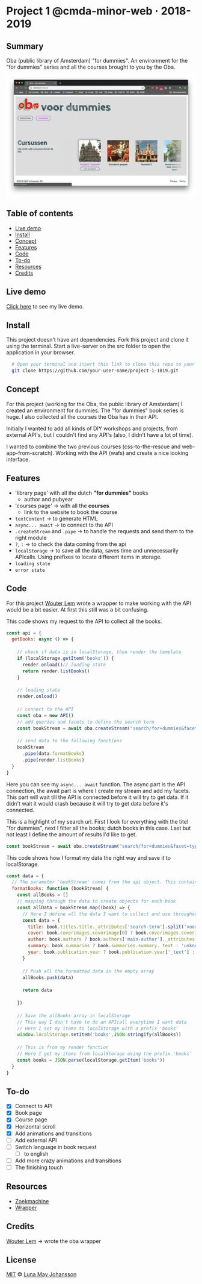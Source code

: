 # Project 1 @cmda-minor-web · 2018-2019

## Summary
Oba (public library of Amsterdam) "for dummies". An environment for the "for dummies" series and all the courses brought to you by the Oba.

![Oba for dummies, courses](/img/pic.png)

## Table of contents
- [Live demo](#Live-demo)   
- [Install](#Install)   
- [Concept](#Concept)   
- [Features](#Features)   
- [Code](#Code)   
- [To-do](#To-do)   
- [Resources](#Resources)   
- [Credits](#Credits)

## Live demo
[Click here](...) to see my live demo.

## Install
This project doesn't have ant dependencies. Fork this project and clone it using the terminal. Start a live-server on the src folder to open the application in your browser.

```bash
  # Open your terminal and insert this link to clone this repo to your device
  git clone https://github.com/your-user-name/project-1-1819.git
```

## Concept
For this project (working for the Oba, the public library of Amsterdam) I created an environment for dummies. The "for dummies" book series is huge. I also collected all the courses the Oba has in their API.

Initially I wanted to add all kinds of DIY workshops and projects, from external API's, but I couldn't find any API's (also, I didn't have a lot of time).

I wanted to combine the two previous courses (css-to-the-rescue and web-app-from-scratch). Working with the API (wafs) and create a nice looking interface.

## Features
- 'library page' with all the dutch **"for dummies"** books
  - author and pubyear
- 'courses page' -> with all the **courses**
  - link to the website to book the course
- `textContent` -> to generate HTML
- `async... await` -> to connect to  the API
- `.createStream` and `.pipe` -> to handle the requests and send them to the right module
- `?`, `:` -> to check the data coming from the api
- `localStorage` -> to save all the data, saves time and unnecessarily APIcalls. Using prefixes to locate different items in storage.
- `loading state`
- `error state`

## Code
For this project [Wouter Lem](@maanlamp) wrote a wrapper to make working with the API would be a bit easier. At first this still was a bit confusing.

This code shows my request to the API to collect all the books.

```js
const api = {
  getBooks: async () => {

    // check if data is in localStorage, then render the template
    if (localStorage.getItem('books')) {
      render.onload()// loading state
      return render.listBooks()
    }

    // loading state
    render.onload()

    // connect to the API
    const oba = new API()
    // add queries and facets to define the search term
    const bookStream = await oba.createStream("search/for+dummies&facet=type(book)&facet=language(dut)&librarian=true{500}")

    // send data to the following functions
    bookStream
      .pipe(data.formatBooks)
      .pipe(render.listBooks)
  }
}
```

Here you can see my `async... await` function. The async part is the API connection, the await part is where I create my stream and add my facets. This part will wait till the API is connected before it will try to get data. If it didn't wait it would crash because it will try to get data before it's connected.

This is a highlight of my search url. First I look for everything with the titel "for dummies", next I filter all the books; dutch books in this case. Last but not least I define the amount of results I'd like to get.

```js
const bookStream = await oba.createStream("search/for+dummies&facet=type(book)&facet=language(dut)&librarian=true{500}")
```

This code shows how I format my data the right way and save it to localStorage.
```js
const data = {
  // The parameter 'bookStream' comes from the api object. This contains all the data collected from the api
  formatBooks: function (bookStream) {
    const allBooks = []
    // mapping through the data to create objects for each book
    const allData = bookStream.map((book) => {
      // Here I define all the data I want to collect and use throughout the app
      const data = {
        title: book.titles.title._attributes['search-term'].split('voor')[0].trim(),
        cover: book.coverimages.coverimage[0] ? book.coverimages.coverimage[0]._text : 'https://v19.nbc.bibliotheek.nl/thumbnail?uri=http://data.bibliotheek.nl/ggc/ppn/417724462&token=c1322402',
        author: book.authors ? book.authors['main-author']._attributes['search-term'] : 'unknown',
        summary: book.summaries ? book.summaries.summary._text : 'unknown.',
        year: book.publication.year ? book.publication.year['_text'] : 'unknown'
      }

      // Push all the formatted data in the empty array
      allBooks.push(data)

      return data

    })

    // Save the allBooks array in localStorage
    // This way I don't have to do an APIcall everytime I want data
    // Here I set my items to localStorage with a prefix 'books'
    window.localStorage.setItem('books',JSON.stringify(allBooks))

    // This is from my render function
    // Here I get my items from localStorage using the prefix 'books'
    const books = JSON.parse(localStorage.getItem('books'))
  }
}
```

## To-do
- [x] Connect to API   
- [x] Book page   
- [x] Course page   
- [x] Horizontal scroll   
- [x] Add animations and transitions   
- [ ] Add external API   
- [ ] Switch language in book request   
  - [ ] to english   
- [ ] Add more crazy animations and transitions   
- [ ] The finishing touch   

## Resources
- [Zoekmachine](https://zoeken.oba.nl/)   
- [Wrapper](https://github.com/maanlamp/OBA-wrapper)   

## Credits
[Wouter Lem](https://github.com/maanlamp) -> wrote the oba wrapper

## License
[MIT](LICENSE) © [Luna May Johansson](https://github.com/maybuzz)
